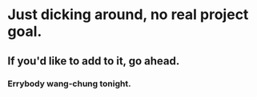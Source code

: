 # Just dicking around, no real project goal.

## If you'd like to add to it, go ahead.

### Errybody wang-chung tonight.

